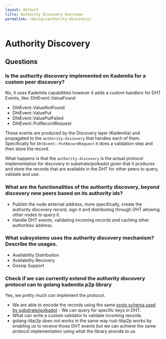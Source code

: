 ```yaml
---
layout: default
title: Authority Discovery Overview
permalink: /design/authority-discovery/
---
```


# Authority Discovery

## Questions

### Is the authority discovery implemented on Kademlia for a custom peer discovery?

No, it uses Kademlia capabilities however it adds a custom handlers for DHT Events, like: DhtEvent::ValueFound
- DhtEvent::ValueNotFound
- DhtEvent::ValuePut
- DhtEvent::ValuePutFailed
- DhtEvent::PutRecordRequest

These events are produced by the Discovery layer (Kademlia) and propagated to the `authority-discovery` that handles each of them. Specifically for `DhtEvent::PutRecordRequest` it does a validation step and then store the record. 

What happens is that the `authority-discovery` is the actual protocol implementation for discovery in substrate/polkadot given that it produces and store the records that are available in the DHT for other peers to query, validate and use.

### What are the functionalities of the authority discovery, beyond discovery new peers based on its authority ids?

- Publish the node external address, more specifically, create the authority discovery record, sign it and distributing through DHT allowing other nodes to query it.
- Handle DHT events, validating incoming records and caching other authorities address.

### What subsystems uses the authority discovery mechanism? Describe the usages.

- Availability Distribution
- Availability Recovery
- Gossip Support

### Check if we can currently extend the authority discovery protocol can to golang kademlia p2p library

Yes, we pretty much can implement the protocol. 
- We are able to encode the records using the same [proto schema used by substrate/polkadot](https://github.com/paritytech/polkadot-sdk/blob/master/substrate/client/authority-discovery/src/worker/schema/dht-v3.proto) - We can query for specific keys in DHT.
- What can write a custom validator to validate incoming records.
- golang-libp2p does not works in the same way rust-libp2p works by enabling us to receive those DHT events but we can achieve the same protocol implementation using what the library provide to us.
